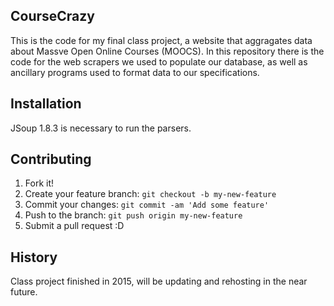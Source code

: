 


## CourseCrazy

This is the code for my final class project, a website that aggragates data about Massve Open Online Courses (MOOCS).
In this repository there is the code for the web scrapers we used to populate our database, as well as ancillary programs used to format data to our specifications.


## Installation

JSoup 1.8.3 is necessary to run the parsers.

## Contributing

1. Fork it!
2. Create your feature branch: `git checkout -b my-new-feature`
3. Commit your changes: `git commit -am 'Add some feature'`
4. Push to the branch: `git push origin my-new-feature`
5. Submit a pull request :D

## History

Class project finished in 2015, will be updating and rehosting in the near future.
